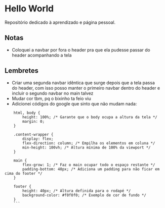 # Hello World

Repositório dedicado à aprendizado e página pessoal.

## Notas

- Coloquei a navbar por fora o header pra que ela pudesse passar do header acompanhando a tela

## Lembretes

- Criar uma segunda navbar idêntica que surge depois que a tela passa do header, com isso posso manter o primeiro navbar dentro do header e incluir o segundo navbar no main talvez
- Mudar cor tbm, pq o bixinho ta feio viu
- Adicionei códigos do google que sinto que não mudam nada:
```
    html, body {
        height: 100%; /* Garante que o body ocupa a altura da tela */
        margin: 0;
    }

    .content-wrapper {
        display: flex;
        flex-direction: column; /* Empilha os elementos em coluna */
        min-height: 100vh; /* Altura mínima de 100% da viewport */
    }

    main {
        flex-grow: 1; /* Faz o main ocupar todo o espaço restante */
        padding-bottom: 40px; /* Adiciona um padding para não ficar em cima do footer */
    }

    footer {
        height: 40px; /* Altura definida para o rodapé */
        background-color: #f0f0f0; /* Exemplo de cor de fundo */
    }
    ```
